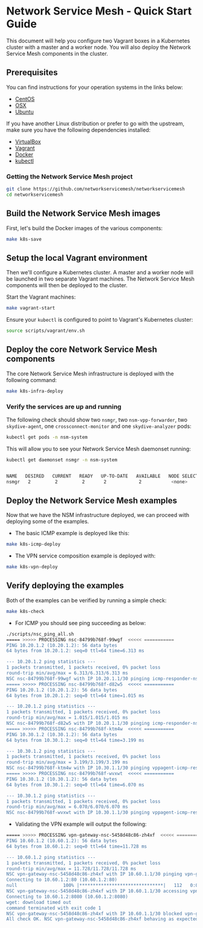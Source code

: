 # Network Service Mesh - Quick Start Guide

This document will help you configure two Vagrant boxes in a Kubernetes cluster with a master and a worker node. You will also deploy the Network Service Mesh components in the cluster.

## Prerequisites

You can find instructions for your operation systems in the links below:

* [CentOS](prereq-centos.md)
* [OSX](prereq-osx.md)
* [Ubuntu](prereq-ubuntu.md)

If you have another Linux distribution or prefer to go with the upstream, make sure you have the following dependencies installed:

* [VirtualBox](https://www.virtualbox.org/wiki/Downloads)
* [Vagrant](https://www.vagrantup.com/docs/installation/)
* [Docker](https://docs.docker.com/install/)
* [kubectl](https://kubernetes.io/docs/tasks/tools/install-kubectl/)

### Getting the Network Service Mesh project

```bash
git clone https://github.com/networkservicemesh/networkservicemesh
cd networkservicemesh
```

## Build the Network Service Mesh images

First, let's build the Docker images of the various components:

```bash
make k8s-save
```

## Setup the local Vagrant environment

Then we'll configure a Kubernetes cluster. A master and a worker node will be launched in two separate Vagrant machines. The Network Service Mesh components will then be deployed to the cluster.

Start the Vagrant machines:

```bash
make vagrant-start
```

Ensure your `kubectl` is configured to point to Vagrant's Kubernetes cluster:

```bash
source scripts/vagrant/env.sh
```

## Deploy the core Network Service Mesh components

The core Network Service Mesh infrastructure is deployed with the following command:

```bash
make k8s-infra-deploy
```

### Verify the services are up and running

The following check should show two `nsmgr`, two `nsm-vpp-forwarder`, two `skydive-agent`, one `crossconnect-monitor` and one `skydive-analyzer` pods:

```bash
kubectl get pods -n nsm-system
```

This will allow you to see your Network Service Mesh daemonset running:

```bash
kubectl get daemonset nsmgr -n nsm-system


NAME   DESIRED   CURRENT   READY   UP-TO-DATE   AVAILABLE   NODE SELECTOR   AGE
nsmgr   2         2         2       2            2           <none>          19m
```

## Deploy the Network Service Mesh examples

Now that we have the NSM infrastructure deployed, we can proceed with deploying some of the examples.

* The basic ICMP example is deployed like this:

```bash
make k8s-icmp-deploy
```

* The VPN service composition example is deployed with:

```bash
make k8s-vpn-deploy
```

## Verify deploying the examples

Both of the examples can be verified by running a simple check:

```bash
make k8s-check
```

* For ICMP you should see ping succeeding as below:

```bash
./scripts/nsc_ping_all.sh
===== >>>>> PROCESSING nsc-84799b768f-99wgf  <<<<< ===========
PING 10.20.1.2 (10.20.1.2): 56 data bytes
64 bytes from 10.20.1.2: seq=0 ttl=64 time=6.313 ms

--- 10.20.1.2 ping statistics ---
1 packets transmitted, 1 packets received, 0% packet loss
round-trip min/avg/max = 6.313/6.313/6.313 ms
NSC nsc-84799b768f-99wgf with IP 10.20.1.1/30 pinging icmp-responder-nse TargetIP: 10.20.1.2 successful
===== >>>>> PROCESSING nsc-84799b768f-d82w5  <<<<< ===========
PING 10.20.1.2 (10.20.1.2): 56 data bytes
64 bytes from 10.20.1.2: seq=0 ttl=64 time=1.015 ms

--- 10.20.1.2 ping statistics ---
1 packets transmitted, 1 packets received, 0% packet loss
round-trip min/avg/max = 1.015/1.015/1.015 ms
NSC nsc-84799b768f-d82w5 with IP 10.20.1.1/30 pinging icmp-responder-nse TargetIP: 10.20.1.2 successful
===== >>>>> PROCESSING nsc-84799b768f-ktm4w  <<<<< ===========
PING 10.30.1.2 (10.30.1.2): 56 data bytes
64 bytes from 10.30.1.2: seq=0 ttl=64 time=3.199 ms

--- 10.30.1.2 ping statistics ---
1 packets transmitted, 1 packets received, 0% packet loss
round-trip min/avg/max = 3.199/3.199/3.199 ms
NSC nsc-84799b768f-ktm4w with IP 10.30.1.1/30 pinging vppagent-icmp-responder-nse TargetIP: 10.30.1.2 successful
===== >>>>> PROCESSING nsc-84799b768f-wvxwt  <<<<< ===========
PING 10.30.1.2 (10.30.1.2): 56 data bytes
64 bytes from 10.30.1.2: seq=0 ttl=64 time=6.070 ms

--- 10.30.1.2 ping statistics ---
1 packets transmitted, 1 packets received, 0% packet loss
round-trip min/avg/max = 6.070/6.070/6.070 ms
NSC nsc-84799b768f-wvxwt with IP 10.30.1.1/30 pinging vppagent-icmp-responder-nse TargetIP: 10.30.1.2 successful
```

* Validating the VPN example will output the following:

```bash
===== >>>>> PROCESSING vpn-gateway-nsc-5458d48c86-zh4xf  <<<<< ===========
PING 10.60.1.2 (10.60.1.2): 56 data bytes
64 bytes from 10.60.1.2: seq=0 ttl=64 time=11.728 ms

--- 10.60.1.2 ping statistics ---
1 packets transmitted, 1 packets received, 0% packet loss
round-trip min/avg/max = 11.728/11.728/11.728 ms
NSC vpn-gateway-nsc-5458d48c86-zh4xf with IP 10.60.1.1/30 pinging vpn-gateway-nse TargetIP: 10.60.1.2 successful
Connecting to 10.60.1.2:80 (10.60.1.2:80)
null                 100% |*******************************|   112   0:00:00 ETA
NSC vpn-gateway-nsc-5458d48c86-zh4xf with IP 10.60.1.1/30 accessing vpn-gateway-nse TargetIP: 10.60.1.2 TargetPort:80 successful
Connecting to 10.60.1.2:8080 (10.60.1.2:8080)
wget: download timed out
command terminated with exit code 1
NSC vpn-gateway-nsc-5458d48c86-zh4xf with IP 10.60.1.1/30 blocked vpn-gateway-nse TargetIP: 10.60.1.2 TargetPort:8080
All check OK. NSC vpn-gateway-nsc-5458d48c86-zh4xf behaving as expected.
```
